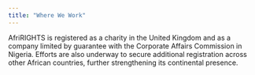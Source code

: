 ```yaml
---
title: "Where We Work"
---
```


AfriRIGHTS is registered as a charity in the United Kingdom and as a company limited by guarantee with the Corporate Affairs Commission in Nigeria. Efforts are also underway to secure additional registration across other African countries, further strengthening its continental presence.